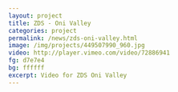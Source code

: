 ```yaml
---
layout: project
title: ZDS - Oni Valley
categories: project
permalink: /news/zds-oni-valley.html
image: /img/projects/449507990_960.jpg
video: http://player.vimeo.com/video/72886941
fg: d7e7e4
bg: ffffff
excerpt: Video for ZDS Oni Valley
---
```


